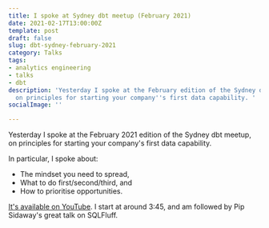 ```yaml
---
title: I spoke at Sydney dbt meetup (February 2021)
date: 2021-02-17T13:00:00Z
template: post
draft: false
slug: dbt-sydney-february-2021
category: Talks
tags:
- analytics engineering
- talks
- dbt
description: 'Yesterday I spoke at the February edition of the Sydney dbt meetup,
  on principles for starting your company''s first data capability. '
socialImage: ''

---
```

Yesterday I spoke at the February 2021 edition of the Sydney dbt meetup, on principles for starting your company's first data capability.

In particular, I spoke about:

* The mindset you need to spread,
* What to do first/second/third, and
* How to prioritise opportunities.

[It's available on YouTube](https://youtu.be/ZltzrTGD5Ms?t=223 "YouTube video"). I start at around 3:45, and am followed by Pip Sidaway's great talk on SQLFluff.
